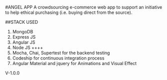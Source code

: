 #ANGEL APP
A crowdsourcing e-commerce web app to support an initiative to help ethical purchasing (i.e. buying direct from the source).

##STACK USED
1. MongoDB
2. Express JS
3. Angular JS
4. Node JS
++++
5. Mocha, Chai, Supertest for the backend testing
6. Codeship for continuous integration process
7. Angular Material and jquery for Animations and Visual Effect

V-1.0.0
